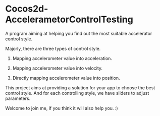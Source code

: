 Cocos2d-AccelerametorControlTesting
===================================

A program aiming at helping you find out the most suitable accelerator control style.

Majorly, there are three types of control style. 

1. Mapping accelerometer value into acceleration.

2. Mapping accelerometer value into velocity.

3. Directly mapping accelerometer value into position.

This project aims at providing a solution for your app to choose the best control style. And for each controlling style, we have sliders to adjust parameters. 

Welcome to join me, if you think it will also help you. :)